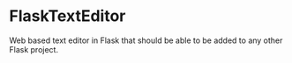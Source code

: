 # FlaskTextEditor
Web based text editor in Flask that should be able to be added to any other Flask project.
